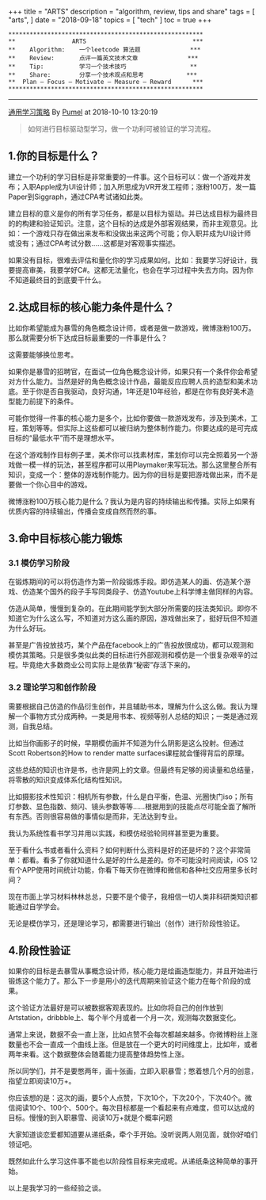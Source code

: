 +++
title = "ARTS"
description = "algorithm, review, tips and share"
tags = [
    "arts",
]
date = "2018-09-18"
topics = [
    "tech"
]
toc = true
+++

```
*******************************************************
**                ARTS                           	***
**    Algorithm: 	一个leetcode 算法题              ***
**    Review:		点评一篇英文技术文章              ***
**    Tip:   		学习一个技术技巧                  **
**    Share: 		分享一个技术观点和思考            ***
**  Plan – Focus – Motivate – Measure – Reward   	***
*******************************************************
```


---

[通用学习策略](https://weibo.com/ttarticle/p/show?id=2309404293481655876039) By [Pumel](https://weibo.com/111721015) at  2018-10-10 13:20:19 

>如何进行目标驱动型学习，做一个功利可被验证的学习流程。

## 1.你的目标是什么？

建立一个功利的学习目标是非常重要的一件事。这个目标可以：做一个游戏并发布；入职Apple成为UI设计师；加入所思成为VR开发工程师；涨粉100万，发一篇Paper到Siggraph，通过CPA考试诸如此类。

建立目标的意义是你的所有学习任务，都是以目标为驱动。并已达成目标为最终目的的构建和验证知识。注意，这个目标的达成是外部客观结果，而非主观意见。比如：一个游戏只存在做出来发布和没做出来这两个可能；你入职并成为UI设计师或没有；通过CPA考试分数……这都是对客观事实描述。

如果没有目标，很难去评估和量化你的学习成果如何。比如：我要学习好设计，我要提高审美，我要学好C#。这都无法量化，也会在学习过程中失去方向。因为你不知道最终目的到底要干什么。

## 2.达成目标的核心能力条件是什么？

比如你希望能成为暴雪的角色概念设计师，或者是做一款游戏，微博涨粉100万。那么就需要分析下达成目标最重要的一件事是什么？

这需要能够换位思考。

如果你是暴雪的招聘官，在面试一位角色概念设计师，如果只有一个条件你会希望对方什么能力。当然是好的角色概念设计作品，最能反应应聘人员的造型和美术功底。至于你是否自我驱动，良好沟通，1年还是10年经验，都是在你有良好美术造型能力前提下的条件。

可能你觉得一件事的核心能力是多个，比如你要做一款游戏发布，涉及到美术，工程，策划等等。但实际上这些都可以被归纳为整体制作能力。你要达成的是可完成目标的“最低水平”而不是理想水平。

在这个游戏制作目标例子里，美术你可以找素材库，策划你可以完全照着另一个游戏做一模一样的玩法，甚至程序都可以用Playmaker来写玩法。那么这里整合所有知识，变成一个：整体的游戏制作能力。因为你的目标是要把游戏做出来，而不是要做一个你心目中的游戏。

微博涨粉100万核心能力是什么？我认为是内容的持续输出和传播。实际上如果有优质内容的持续输出，传播会变成自然而然的事。

## 3.命中目标核心能力锻炼

### 3.1 模仿学习阶段

在锻炼期间的可以将仿造作为第一阶段锻炼手段。即仿造某人的画、仿造某个游戏、仿造某个国外的段子手写同类段子、仿造Youtube上科学博主做同样的内容。

仿造从简单，慢慢到复杂的。在此期间能学到大部分所需要的技法类知识。即你不知道它为什么这么写，不知道对方这么画的原因，游戏做出来了，挺好玩但不知道为什么好玩。

甚至是广告投放技巧，某个产品在facebook上的广告投放很成功，都可以观测和模仿其策略。只是很多类似此类的目标进行外部观测和模仿是一个很复杂艰辛的过程。毕竟绝大多数商业公司实际上是依靠“秘密”存活下来的。

### 3.2 理论学习和创作阶段

需要根据自己仿造的作品衍生创作，并且辅助书本，理解为什么这么做。我认为理解一个事物方式分成两种。一类是用书本、视频等别人总结的知识；一类是通过观测，自我总结。

比如当你画影子的时候，早期模仿画并不知道为什么阴影是这么投射。但通过Scott Robertson的How to render matte surfaces课程就会懂得背后的原理。

这些总结的知识也许是书，也许是网上的文章。但最终有足够的阅读量和总结量，将零散的知识变成体系化结构性知识。

比如摄影技术性知识：相机所有参数，什么是白平衡，色温、光圈快门iso；所有灯参数、显色指数、频闪、镜头参数等等……根据用到的技能点尽可能全面了解所有东西。否则很容易做的事情似是而非，无法达到专业。

我认为系统性看书学习并用以实践，和模仿经验轮同样甚至更为重要。

至于看什么书或者看什么资料？如何判断什么资料是好的还是坏的？这个非常简单：都看。看多了你就知道什么是好的什么是差的。你不可能没时间阅读，iOS 12有个APP使用时间统计功能，你看下每天你在微博和微信和各种社交应用里多长时间？

现在市面上学习材料林林总总，只要不是个傻子，我相信一切人类非科研类知识都能通过自学学会。

无论是模仿学习，还是理论学习，都需要进行输出（创作）进行阶段性验证。

## 4.阶段性验证

如果你的目标是去暴雪从事概念设计师，核心能力是绘画造型能力，并且开始进行锻炼这个能力了。那么下一步是用小的迭代周期来验证这个能力在每个阶段的成果。

这个验证方法最好是可以被数据客观表现的。比如你将自己的创作放到Artstation，dribbble上、每个半个月或者一个月一次，观测每次数据变化。

通常上来说，数据不会一直上涨，比如点赞不会每次都越来越多。你微博粉丝上涨数量也不会一直成一个曲线上涨。但是放在一个更大的时间维度上，比如年，或者两年来看。这个数据整体会随着能力提高整体趋势性上涨。

所以同学们，并不是要憋两年，画十张画，立即入职暴雪；憋着想几个月的创意，指望立即阅读10万+。

你应该想的是：这次的画，要5个人点赞，下次10个，下次20个，下次40个。微信阅读10个、100个、500个。每次目标都是一个看起来有点难度，但可以达成的目标。慢慢的到入职暴雪、阅读10万+就是个概率问题

大家知道谈恋爱都知道要从递纸条，牵个手开始。没听说两人刚见面，就你好咱们领证吧。

既然如此什么学习这件事不能也以阶段性目标来完成呢。从递纸条这种简单的事开始。

以上是我学习的一些经验之谈。
